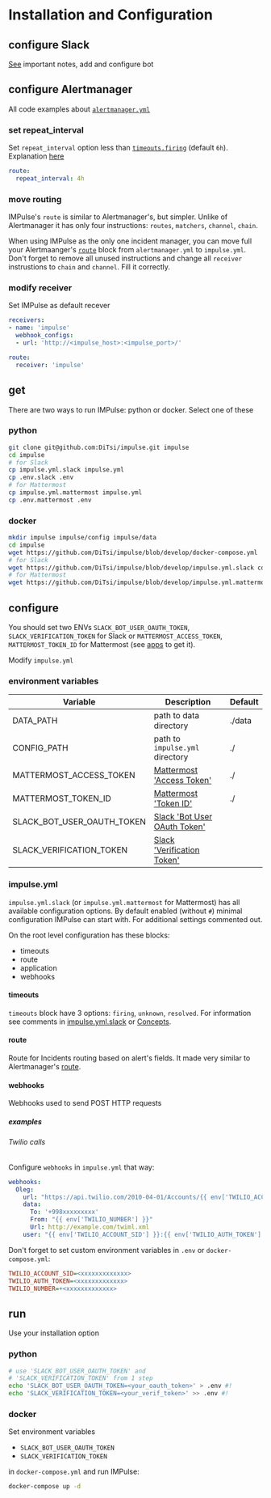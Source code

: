 # Installation and Configuration

## configure Slack

[See](apps.md#slack) important notes, add and configure bot

## configure Alertmanager

All code examples about [`alertmanager.yml`](https://prometheus.io/docs/alerting/latest/configuration/)

### set repeat_interval

Set `repeat_interval` option less than [`timeouts.firing`](https://github.com/DiTsi/impulse/blob/main/impulse.yml.slack) (default `6h`). Explanation [here](concepts.md#unknown)

```yaml
route:
  repeat_interval: 4h
```

### move routing

IMPulse's `route` is similar to Alertmanager's, but simpler. Unlike of Alertmanager it has only four instructions: `routes`, `matchers`, `channel`, `chain`.

When using IMPulse as the only one incident manager, you can move full your Alertmaanger's [`route`](https://prometheus.io/docs/alerting/latest/configuration/#route) block from `alertmanager.yml` to `impulse.yml`. Don't forget to remove all unused instructions and change all `receiver` instrustions to `chain` and `channel`. Fill it correctly.

### modify receiver

Set IMPulse as default recever

```yaml
receivers:
- name: 'impulse'
  webhook_configs:
  - url: 'http://<impulse_host>:<impulse_port>/'

route:
  receiver: 'impulse'
```

## get

There are two ways to run IMPulse: python or docker. Select one of these

### python

```bash
git clone git@github.com:DiTsi/impulse.git impulse
cd impulse
# for Slack
cp impulse.yml.slack impulse.yml
cp .env.slack .env
# for Mattermost
cp impulse.yml.mattermost impulse.yml
cp .env.mattermost .env
```

### docker

```bash
mkdir impulse impulse/config impulse/data
cd impulse
wget https://github.com/DiTsi/impulse/blob/develop/docker-compose.yml
# for Slack
wget https://github.com/DiTsi/impulse/blob/develop/impulse.yml.slack config/impulse.yml
# for Mattermost
wget https://github.com/DiTsi/impulse/blob/develop/impulse.yml.mattermost config/impulse.yml
```

## configure

You should set two ENVs `SLACK_BOT_USER_OAUTH_TOKEN`, `SLACK_VERIFICATION_TOKEN` for Slack or `MATTERMOST_ACCESS_TOKEN`, `MATTERMOST_TOKEN_ID` for Mattermost (see [apps](apps.md) to get it).

Modify `impulse.yml`

### environment variables

| Variable | Description | Default |
|-|-|-|
| DATA_PATH | path to data directory | ./data |
| CONFIG_PATH | path to `impulse.yml` directory | ./ |
| MATTERMOST_ACCESS_TOKEN | [Mattermost 'Access Token'](apps.md#mattermost) | ./ |
| MATTERMOST_TOKEN_ID | [Mattermost 'Token ID'](apps.md#mattermost) | ./ |
| SLACK_BOT_USER_OAUTH_TOKEN | [Slack 'Bot User OAuth Token'](apps.md#slack) | |
| SLACK_VERIFICATION_TOKEN | [Slack 'Verification Token'](apps.md#slack) | |

### impulse.yml

`impulse.yml.slack` (or `impulse.yml.mattermost` for Mattermost) has all available configuration options. By default enabled (without `#`) minimal configuration IMPulse can start with. For additional settings commented out.

On the root level configuration has these blocks:

- timeouts
- route
- application
- webhooks

#### timeouts

`timeouts` block have 3 options: `firing`, `unknown`, `resolved`. For information see comments in [impulse.yml.slack](https://github.com/DiTsi/impulse/blob/main/impulse.yml.slack) or [Concepts](concepts.md).

#### route

Route for Incidents routing based on alert's fields. It made very similar to Alertmanager's [route](https://prometheus.io/docs/alerting/latest/configuration/#route).

#### webhooks

Webhooks used to send POST HTTP requests

##### examples

###### Twilio calls

Configure `webhooks` in `impulse.yml` that way:
```yaml
webhooks:
  Oleg:
    url: "https://api.twilio.com/2010-04-01/Accounts/{{ env['TWILIO_ACCOUNT_SID'] }}/Calls.json"
    data:
      To: '+998xxxxxxxxx'
      From: "{{ env['TWILIO_NUMBER'] }}"
      Url: http://example.com/twiml.xml
    user: "{{ env['TWILIO_ACCOUNT_SID'] }}:{{ env['TWILIO_AUTH_TOKEN'] }}"
```

Don't forget to set custom environment variables in `.env` or `docker-compose.yml`:
```ini
TWILIO_ACCOUNT_SID=<xxxxxxxxxxxxx>
TWILIO_AUTH_TOKEN=<xxxxxxxxxxxxx>
TWILIO_NUMBER=+<xxxxxxxxxxxxx>
```

## run

Use your installation option

### python

```bash
# use 'SLACK_BOT_USER_OAUTH_TOKEN' and
# 'SLACK_VERIFICATION_TOKEN' from 1 step
echo 'SLACK_BOT_USER_OAUTH_TOKEN=<your_oauth_token>' > .env #!
echo 'SLACK_VERIFICATION_TOKEN=<your_verif_token>' >> .env #!
```

### docker

Set environment variables

- `SLACK_BOT_USER_OAUTH_TOKEN`
- `SLACK_VERIFICATION_TOKEN`

in `docker-compose.yml` and run IMPulse:

```bash
docker-compose up -d
```
